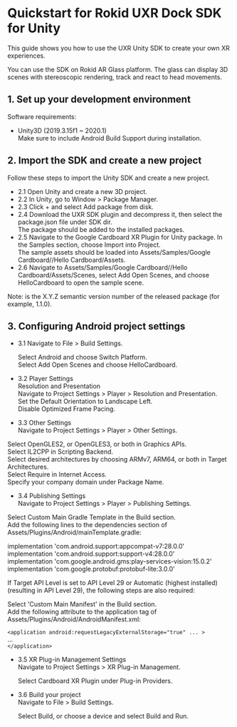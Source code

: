 # Quickstart for Rokid UXR Dock SDK for Unity

This guide shows you how to use the UXR Unity SDK to create your own XR experiences.


You can use the SDK on Rokid AR Glass platform. The glass can display 3D scenes with stereoscopic rendering,
 track and react to head movements.




## 1. Set up your development environment
 Software requirements:  

  * Unity3D (2019.3.15f1 ~ 2020.1)  
Make sure to include Android  Build Support during installation.


## 2. Import the SDK and create a new project
Follow these steps to import the Unity SDK and create a new project.

* 2.1 Open Unity and create a new 3D project.
* 2.2 In Unity, go to Window > Package Manager.
* 2.3 Click + and select Add package from disk.
* 2.4 Download the UXR SDK plugin and decompress it, then select the package.json file under SDK dir.  
The package should be added to the installed packages.
* 2.5 Navigate to the Google Cardboard XR Plugin for Unity package. In the Samples section, choose Import into Project.  
The sample assets should be loaded into Assets/Samples/Google Cardboard/<version>/Hello Cardboard/Assets.
* 2.6 Navigate to Assets/Samples/Google Cardboard/<version>/Hello Cardboard/Assets/Scenes, select Add Open Scenes, and choose HelloCardboard to open the sample scene.

Note: <version> is the X.Y.Z semantic version number of the released package (for example, 1.1.0).

## 3. Configuring Android project settings

* 3.1 Navigate to File > Build Settings.

  Select Android and choose Switch Platform.  
  Select Add Open Scenes and choose HelloCardboard.

* 3.2 Player Settings  
Resolution and Presentation  
Navigate to Project Settings > Player > Resolution and Presentation.  
Set the Default Orientation to Landscape Left.  
Disable Optimized Frame Pacing.

* 3.3 Other Settings  
Navigate to Project Settings > Player > Other Settings.  

Select OpenGLES2, or OpenGLES3, or both in Graphics APIs.  
Select IL2CPP in Scripting Backend.  
Select desired architectures by choosing ARMv7, ARM64, or both in Target Architectures.  
Select Require in Internet Access.  
Specify your company domain under Package Name.  


* 3.4 Publishing Settings  
Navigate to Project Settings > Player > Publishing Settings.

Select Custom Main Gradle Template in the Build section.  
Add the following lines to the dependencies section of Assets/Plugins/Android/mainTemplate.gradle:

  implementation 'com.android.support:appcompat-v7:28.0.0'  
  implementation 'com.android.support:support-v4:28.0.0'  
  implementation 'com.google.android.gms:play-services-vision:15.0.2'  
  implementation 'com.google.protobuf:protobuf-lite:3.0.0'  

If Target API Level is set to API Level 29 or Automatic (highest installed) (resulting in API Level 29), the following steps are also required:

Select 'Custom Main Manifest' in the Build section.  
Add the following attribute to the application tag of Assets/Plugins/Android/AndroidManifest.xml:

  `<application android:requestLegacyExternalStorage="true" ... >`  
    ...  
  `</application>`

* 3.5 XR Plug-in Management Settings  
Navigate to Project Settings > XR Plug-in Management.

  Select Cardboard XR Plugin under Plug-in Providers.

* 3.6 Build your project  
Navigate to File > Build Settings.

  Select Build, or choose a device and select Build and Run.


